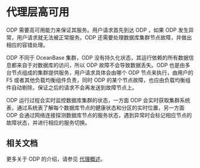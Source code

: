 # 代理层高可用

ODP 需要高可用能力来保证其服务。用户请求首先到达 ODP ，如果 ODP 发生异常，用户请求就无法被正常服务。ODP 还需要处理数据库集群节点故障，并做出相应的容错处理。

ODP 不同于 OceanBase 集群，ODP 没有持久化状态，其运行依赖的所有数据信息都来自于对数据库的访问，所以 ODP 故障不会导致数据丢失。ODP 也是由多台节点组成的集群提供服务，用户请求具体会由哪个 ODP 节点来执行，由用户的 F5 或者其他负载均衡组件负责，同时 ODP 的某个节点故障，也应由负载均衡组件自动剔除，保证之后的请求不会再发送到故障节点上。

ODP 运行过程会实时监控数据库集群的状态，一方面 ODP 会实时获取集群系统表，通过系统表了解每个数据库节点的健康状态和分区的实时位置，另一方面 ODP 会通过网络连接探测数据库节点的服务状态，遇到异常时会标记相应节点的故障状态，并进行相应的服务切换。

## 相关文档

更多关于 ODP 的介绍，请参见 [代理概述](../7.reference/1.oceanbase-database-concepts/6.data-link/2.database-proxy/1.agent-overview.md)。